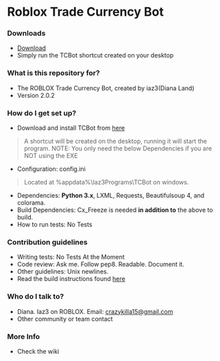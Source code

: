 # Roblox Trade Currency Bot #

### Downloads ###
* [Download](https://bitbucket.org/Iaz3/tcbot/wiki/Downloads)
* Simply run the TCBot shortcut created on your desktop

### What is this repository for? ###

* The ROBLOX Trade Currency Bot, created by iaz3(Diana Land)
* Version 2.0.2

### How do I get set up? ###

* Download and install TCBot from [here](https://bitbucket.org/Iaz3/tcbot/wiki/Downloads)
> A shortcut will be created on the desktop, running it will start the program.
> NOTE: You only need the below Dependencies if you are NOT using the EXE
* Configuration: config.ini
> Located at %appdata%\Iaz3Programs\TCBot on windows.
* Dependencies: **Python 3.x**, LXML, Requests, Beautifulsoup 4, and colorama.
* Build Dependencies: Cx_Freeze is needed **in addition to** the above to build.
* How to run tests: No Tests

### Contribution guidelines ###

* Writing tests: No Tests At the Moment
* Code review: Ask me. Follow pep8. Readable. Document it.
* Other guidelines: Unix newlines.
* Read the build instructions found [here](https://bitbucket.org/Iaz3/tcbot/wiki/Building)

### Who do I talk to? ###

* Diana. Iaz3 on ROBLOX. Email: crazykilla15@gmail.com
* Other community or team contact

### More Info ###

* Check the wiki